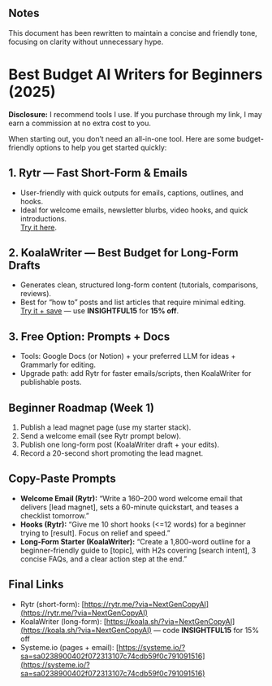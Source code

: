 ## Notes
This document has been rewritten to maintain a concise and friendly tone, focusing on clarity without unnecessary hype.

# Best Budget AI Writers for Beginners (2025)

**Disclosure:** I recommend tools I use. If you purchase through my link, I may earn a commission at no extra cost to you.

When starting out, you don’t need an all-in-one tool. Here are some budget-friendly options to help you get started quickly:

## 1. Rytr — Fast Short-Form & Emails
- User-friendly with quick outputs for emails, captions, outlines, and hooks.
- Ideal for welcome emails, newsletter blurbs, video hooks, and quick introductions.  
[Try it here](https://rytr.me/?via=NextGenCopyAI).

## 2. KoalaWriter — Best Budget for Long-Form Drafts
- Generates clean, structured long-form content (tutorials, comparisons, reviews).
- Best for “how to” posts and list articles that require minimal editing.  
[Try it + save](https://koala.sh/?via=NextGenCopyAI) — use **INSIGHTFUL15** for **15% off**.

## 3. Free Option: Prompts + Docs
- Tools: Google Docs (or Notion) + your preferred LLM for ideas + Grammarly for editing.
- Upgrade path: add Rytr for faster emails/scripts, then KoalaWriter for publishable posts.

## Beginner Roadmap (Week 1)
1. Publish a lead magnet page (use my starter stack).
2. Send a welcome email (see Rytr prompt below).
3. Publish one long-form post (KoalaWriter draft + your edits).
4. Record a 20-second short promoting the lead magnet.

## Copy-Paste Prompts
- **Welcome Email (Rytr):** “Write a 160–200 word welcome email that delivers [lead magnet], sets a 60-minute quickstart, and teases a checklist tomorrow.”
- **Hooks (Rytr):** “Give me 10 short hooks (<=12 words) for a beginner trying to [result]. Focus on relief and speed.”
- **Long-Form Starter (KoalaWriter):** “Create a 1,800-word outline for a beginner-friendly guide to [topic], with H2s covering [search intent], 3 concise FAQs, and a clear action step at the end.”

## Final Links
- Rytr (short-form): [https://rytr.me/?via=NextGenCopyAI](https://rytr.me/?via=NextGenCopyAI)  
- KoalaWriter (long-form): [https://koala.sh/?via=NextGenCopyAI](https://koala.sh/?via=NextGenCopyAI) — code **INSIGHTFUL15** for 15% off  
- Systeme.io (pages + email): [https://systeme.io/?sa=sa0238900402f072313107c74cdb59f0c791091516](https://systeme.io/?sa=sa0238900402f072313107c74cdb59f0c791091516)